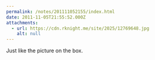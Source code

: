 ```yaml
---
permalink: /notes/201111052155/index.html
date: 2011-11-05T21:55:52.000Z
attachments:
  - url: https://cdn.rknight.me/site/2025/12769648.jpg
    alt: null
---
```


Just like the picture on the box.
